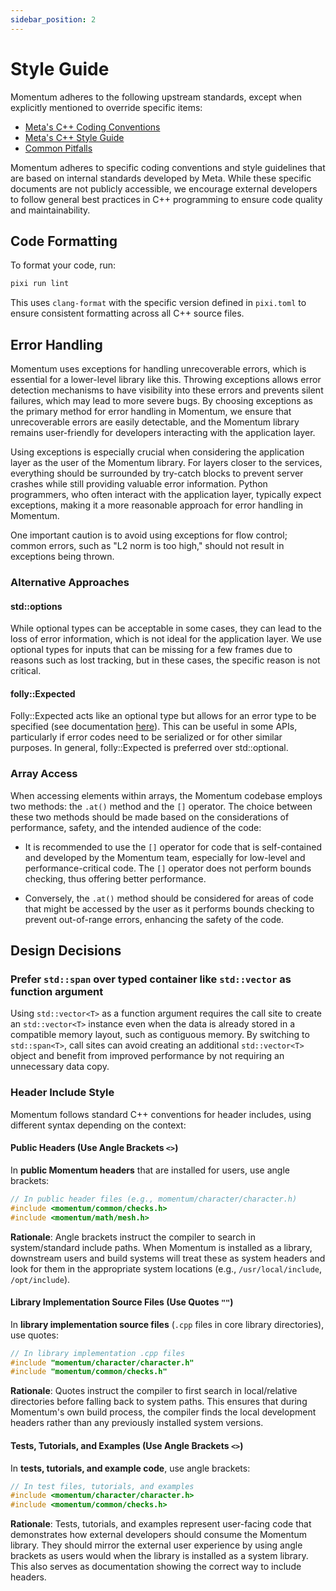 ```yaml
---
sidebar_position: 2
---
```


# Style Guide

<FbInternalOnly>
Momentum adheres to the following upstream standards, except when explicitly mentioned to override specific items:

- [Meta's C++ Coding Conventions](https://www.internalfb.com/intern/wiki/Cpp/CppCodingConventions/)
- [Meta's C++ Style Guide](https://www.internalfb.com/intern/wiki/Cpp/CppStyle/)
- [Common Pitfalls](https://www.internalfb.com/intern/wiki/C++_Common_Pitfalls_and_Best_Practices/)
</FbInternalOnly>

<OssOnly>
Momentum adheres to specific coding conventions and style guidelines that are based on internal standards developed by Meta. While these specific documents are not publicly accessible, we encourage external developers to follow general best practices in C++ programming to ensure code quality and maintainability.
</OssOnly>

## Code Formatting

To format your code, run:

```bash
pixi run lint
```

This uses `clang-format` with the specific version defined in `pixi.toml` to ensure consistent formatting across all C++ source files.

## Error Handling

Momentum uses exceptions for handling unrecoverable errors, which is essential for a lower-level library like this. Throwing exceptions allows error detection mechanisms to have visibility into these errors and prevents silent failures, which may lead to more severe bugs. By choosing exceptions as the primary method for error handling in Momentum, we ensure that unrecoverable errors are easily detectable, and the Momentum library remains user-friendly for developers interacting with the application layer.

Using exceptions is especially crucial when considering the application layer as the user of the Momentum library. For layers closer to the services, everything should be surrounded by try-catch blocks to prevent server crashes while still providing valuable error information. Python programmers, who often interact with the application layer, typically expect exceptions, making it a more reasonable approach for error handling in Momentum.

One important caution is to avoid using exceptions for flow control; common errors, such as "L2 norm is too high," should not result in exceptions being thrown.

### Alternative Approaches

#### std::options

While optional types can be acceptable in some cases, they can lead to the loss of error information, which is not ideal for the application layer. We use optional types for inputs that can be missing for a few frames due to reasons such as lost tracking, but in these cases, the specific reason is not critical.

#### folly::Expected

Folly::Expected acts like an optional type but allows for an error type to be specified (see documentation [here](https://www.internalfb.com/code/fbsource/[84b294fbc7bb1d3a90efcdd440a9d7a4d9f83222]/xplat/folly/Expected.h?lines=818)). This can be useful in some APIs, particularly if error codes need to be serialized or for other similar purposes. In general, folly::Expected is preferred over std::optional.

### Array Access

When accessing elements within arrays, the Momentum codebase employs two methods: the `.at()` method and the `[]` operator. The choice between these two methods should be made based on the considerations of performance, safety, and the intended audience of the code:

- It is recommended to use the `[]` operator for code that is self-contained and developed by the Momentum team, especially for low-level and performance-critical code. The `[]` operator does not perform bounds checking, thus offering better performance.

- Conversely, the `.at()` method should be considered for areas of code that might be accessed by the user as it performs bounds checking to prevent out-of-range errors, enhancing the safety of the code.

## Design Decisions

### Prefer `std::span` over typed container like `std::vector` as function argument

Using `std::vector<T>` as a function argument requires the call site to create an `std::vector<T>` instance even when the data is already stored in a compatible memory layout, such as contiguous memory. By switching to `std::span<T>`, call sites can avoid creating an additional `std::vector<T>` object and benefit from improved performance by not requiring an unnecessary data copy.

### Header Include Style

Momentum follows standard C++ conventions for header includes, using different syntax depending on the context:

#### Public Headers (Use Angle Brackets `<>`)

In **public Momentum headers** that are installed for users, use angle brackets:

```cpp
// In public header files (e.g., momentum/character/character.h)
#include <momentum/common/checks.h>
#include <momentum/math/mesh.h>
```

**Rationale**: Angle brackets instruct the compiler to search in system/standard include paths. When Momentum is installed as a library, downstream users and build systems will treat these as system headers and look for them in the appropriate system locations (e.g., `/usr/local/include`, `/opt/include`).

#### Library Implementation Source Files (Use Quotes `""`)

In **library implementation source files** (`.cpp` files in core library directories), use quotes:

```cpp
// In library implementation .cpp files
#include "momentum/character/character.h"
#include "momentum/common/checks.h"
```

**Rationale**: Quotes instruct the compiler to first search in local/relative directories before falling back to system paths. This ensures that during Momentum's own build process, the compiler finds the local development headers rather than any previously installed system versions.

#### Tests, Tutorials, and Examples (Use Angle Brackets `<>`)

In **tests, tutorials, and example code**, use angle brackets:

```cpp
// In test files, tutorials, and examples
#include <momentum/character/character.h>
#include <momentum/common/checks.h>
```

**Rationale**: Tests, tutorials, and examples represent user-facing code that demonstrates how external developers should consume the Momentum library. They should mirror the external user experience by using angle brackets as users would when the library is installed as a system library. This also serves as documentation showing the correct way to include headers.
